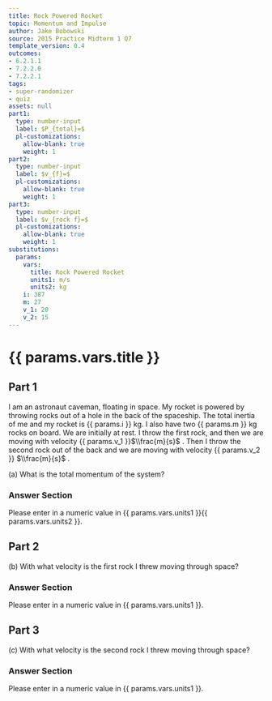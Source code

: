 ```yaml
---
title: Rock Powered Rocket
topic: Momentum and Impulse
author: Jake Bobowski
source: 2015 Practice Midterm 1 Q7
template_version: 0.4
outcomes:
- 6.2.1.1
- 7.2.2.0
- 7.2.2.1
tags:
- super-randomizer
- quiz
assets: null
part1:
  type: number-input
  label: $P_{total}=$
  pl-customizations:
    allow-blank: true
    weight: 1
part2:
  type: number-input
  label: $v_{f}=$
  pl-customizations:
    allow-blank: true
    weight: 1
part3:
  type: number-input
  label: $v_{rock f}=$
  pl-customizations:
    allow-blank: true
    weight: 1
substitutions:
  params:
    vars:
      title: Rock Powered Rocket
      units1: m/s
      units2: kg
    i: 387
    m: 27
    v_1: 20
    v_2: 15
---
```

# {{ params.vars.title }}
## Part 1

I am an astronaut caveman, floating in space.
My rocket is powered by throwing rocks out of a hole in the back of the spaceship.
The total inertia of me and my rocket is {{ params.i }} kg.
I also have two {{ params.m }} kg rocks on board.
We are initially at rest.
I throw the first rock, and then we are moving with velocity {{ params.v_1 }}$\\frac{m}{s}$ .
Then I throw the second rock out of the back and we are moving with velocity {{ params.v_2 }} $\\frac{m}{s}$ .

(a) What is the total momentum of the system?

### Answer Section

Please enter in a numeric value in {{ params.vars.units1 }}{{ params.vars.units2 }}.
## Part 2

(b) With what velocity is the first rock I threw moving through space?

### Answer Section

Please enter in a numeric value in {{ params.vars.units1 }}.
## Part 3

(c) With what velocity is the second rock I threw moving through space?

### Answer Section

Please enter in a numeric value in {{ params.vars.units1 }}.
